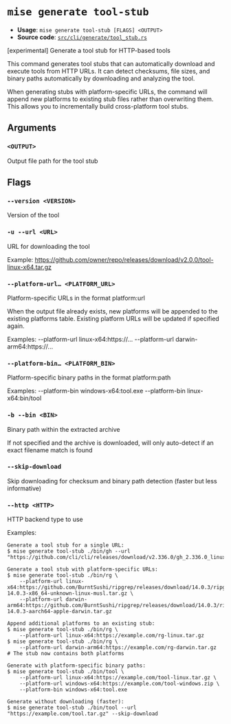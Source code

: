 # `mise generate tool-stub`

- **Usage**: `mise generate tool-stub [FLAGS] <OUTPUT>`
- **Source code**: [`src/cli/generate/tool_stub.rs`](https://github.com/jdx/mise/blob/main/src/cli/generate/tool_stub.rs)

[experimental] Generate a tool stub for HTTP-based tools

This command generates tool stubs that can automatically download and execute
tools from HTTP URLs. It can detect checksums, file sizes, and binary paths
automatically by downloading and analyzing the tool.

When generating stubs with platform-specific URLs, the command will append new
platforms to existing stub files rather than overwriting them. This allows you
to incrementally build cross-platform tool stubs.

## Arguments

### `<OUTPUT>`

Output file path for the tool stub

## Flags

### `--version <VERSION>`

Version of the tool

### `-u --url <URL>`

URL for downloading the tool

Example: <https://github.com/owner/repo/releases/download/v2.0.0/tool-linux-x64.tar.gz>

### `--platform-url… <PLATFORM_URL>`

Platform-specific URLs in the format platform:url

When the output file already exists, new platforms will be appended to the existing platforms table. Existing platform URLs will be updated if specified again.

Examples: --platform-url linux-x64:https://... --platform-url darwin-arm64:https://...

### `--platform-bin… <PLATFORM_BIN>`

Platform-specific binary paths in the format platform:path

Examples: --platform-bin windows-x64:tool.exe --platform-bin linux-x64:bin/tool

### `-b --bin <BIN>`

Binary path within the extracted archive

If not specified and the archive is downloaded, will only auto-detect if an exact filename match is found

### `--skip-download`

Skip downloading for checksum and binary path detection (faster but less informative)

### `--http <HTTP>`

HTTP backend type to use

Examples:

```
Generate a tool stub for a single URL:
$ mise generate tool-stub ./bin/gh --url "https://github.com/cli/cli/releases/download/v2.336.0/gh_2.336.0_linux_amd64.tar.gz"

Generate a tool stub with platform-specific URLs:
$ mise generate tool-stub ./bin/rg \
    --platform-url linux-x64:https://github.com/BurntSushi/ripgrep/releases/download/14.0.3/ripgrep-14.0.3-x86_64-unknown-linux-musl.tar.gz \
    --platform-url darwin-arm64:https://github.com/BurntSushi/ripgrep/releases/download/14.0.3/ripgrep-14.0.3-aarch64-apple-darwin.tar.gz

Append additional platforms to an existing stub:
$ mise generate tool-stub ./bin/rg \
    --platform-url linux-x64:https://example.com/rg-linux.tar.gz
$ mise generate tool-stub ./bin/rg \
    --platform-url darwin-arm64:https://example.com/rg-darwin.tar.gz
# The stub now contains both platforms

Generate with platform-specific binary paths:
$ mise generate tool-stub ./bin/tool \
    --platform-url linux-x64:https://example.com/tool-linux.tar.gz \
    --platform-url windows-x64:https://example.com/tool-windows.zip \
    --platform-bin windows-x64:tool.exe

Generate without downloading (faster):
$ mise generate tool-stub ./bin/tool --url "https://example.com/tool.tar.gz" --skip-download
```
